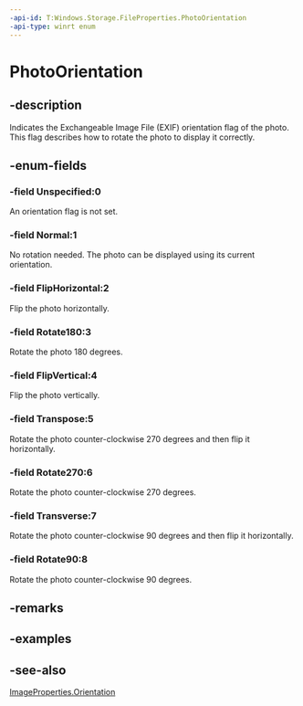 ```yaml
---
-api-id: T:Windows.Storage.FileProperties.PhotoOrientation
-api-type: winrt enum
---
```


<!-- Enumeration syntax
public enum Windows.Storage.FileProperties.PhotoOrientation : int
-->

# PhotoOrientation

## -description
Indicates the Exchangeable Image File (EXIF) orientation flag of the photo. This flag describes how to rotate the photo to display it correctly.

## -enum-fields
### -field Unspecified:0
An orientation flag is not set.

### -field Normal:1
No rotation needed. The photo can be displayed using its current orientation.

### -field FlipHorizontal:2
Flip the photo horizontally.

### -field Rotate180:3
Rotate the photo 180 degrees.

### -field FlipVertical:4
Flip the photo vertically.

### -field Transpose:5
Rotate the photo counter-clockwise 270 degrees and then flip it horizontally.

### -field Rotate270:6
Rotate the photo counter-clockwise 270 degrees.

### -field Transverse:7
Rotate the photo counter-clockwise 90 degrees and then flip it horizontally.

### -field Rotate90:8
Rotate the photo counter-clockwise 90 degrees.


## -remarks

## -examples

## -see-also
[ImageProperties.Orientation](imageproperties_orientation.md)